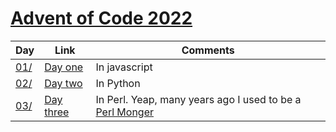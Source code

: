 # [Advent of Code 2022](https://adventofcode.com/2022)

| Day                       |Link                                                         |Comments |
|---------------------------|-------------------------------------------------------------|---------|
|[01/](../../tree/main/01)  |[Day one](https://adventofcode.com/2022/day/1)               |In javascript |
|[02/](../../tree/main/02)  |[Day two](https://adventofcode.com/2022/day/2)               |In Python |
|[03/](../../tree/main/03)  |[Day three](https://adventofcode.com/2022/day/3)             |In Perl. Yeap, many years ago I used to be a [Perl Monger](https://www.perl.com/pub/1999/01/foy.html/)|

